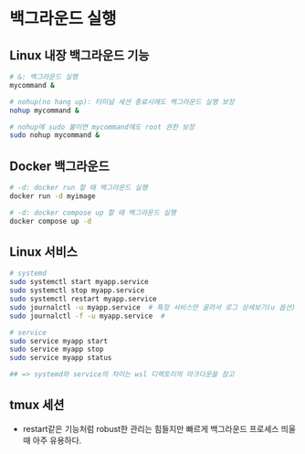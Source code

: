 # 백그라운드 실행

## Linux 내장 백그라운드 기능

```sh
# &: 백그라운드 실행
mycommand &

# nohup(no hang up): 터미널 세션 종료시에도 백그라운드 실행 보장
nohup mycommand &

# nohup에 sudo 붙이면 mycommand에도 root 권한 보장
sudo nohup mycommand &
```

## Docker 백그라운드

```sh
# -d: docker run 할 때 백그라운드 실행
docker run -d myimage 

# -d: docker compose up 할 때 백그라운드 실행
docker compose up -d
```

## Linux 서비스

```sh
# systemd
sudo systemctl start myapp.service
sudo systemctl stop myapp.service
sudo systemctl restart myapp.service
sudo journalctl -u myapp.service  # 특정 서비스만 골라서 로그 상세보기(u 옵션)
sudo journalctl -f -u myapp.service  # 

# service
sudo service myapp start
sudo service myapp stop
sudo service myapp status

## => systemd와 service의 차이는 wsl 디렉토리의 마크다운을 참고
```

## tmux 세션

- restart같은 기능처럼 robust한 관리는 힘들지만 빠르게 백그라운드 프로세스 띄울 때 아주 유용하다.
